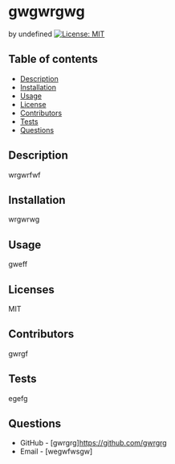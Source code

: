 # gwgwrgwg
by undefined
[![License: MIT](https://img.shields.io/badge/license-MIT-blue.svg)](https://opensource.org/licenses/MIT)
## Table of contents
* [Description](#description)
* [Installation](#installation)
* [Usage](#usage)
* [License](#license)
* [Contributors](#contributing)
* [Tests](#tests)
* [Questions](#questions)
## Description 
wrgwrfwf
## Installation
wrgwrwg
## Usage
gweff
## Licenses
MIT
## Contributors
gwrgf
## Tests
egefg
## Questions
* GitHub - [gwrgrg]https://github.com/gwrgrg
* Email - [wegwfwsgw]
